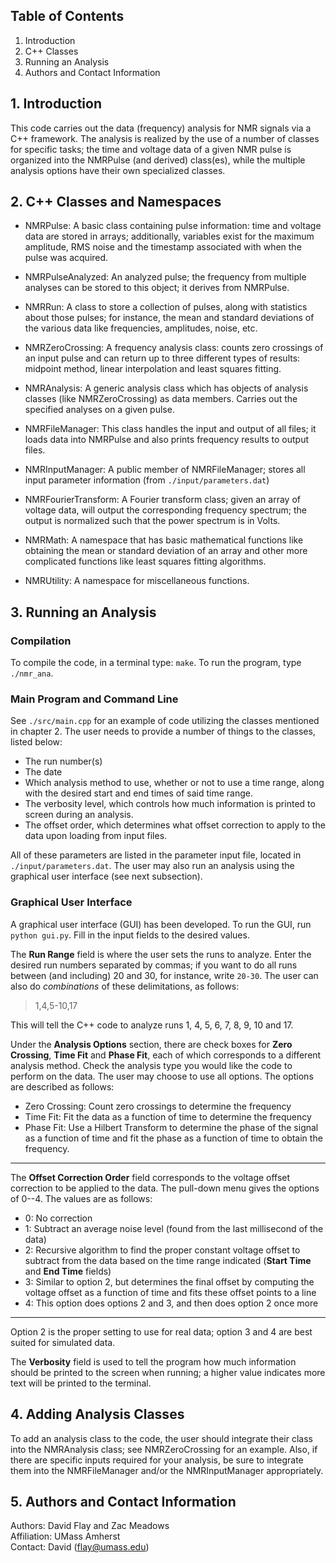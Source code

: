 ## Table of Contents 

   1. Introduction 
   2. C++ Classes 
   3. Running an Analysis 
   4. Authors and Contact Information  

## 1. Introduction

   This code carries out the data (frequency) analysis for NMR signals via a C++ framework. 
   The analysis is realized by the use of a number of classes for specific tasks; the time 
   and voltage data of a given NMR pulse is organized into the NMRPulse (and derived) class(es), 
   while the multiple analysis options have their own specialized classes. 

## 2. C++ Classes and Namespaces 

   - NMRPulse:            A basic class containing pulse information: time and voltage data are stored 
                          in arrays; additionally, variables exist for the maximum amplitude, RMS noise and 
                          the timestamp associated with when the pulse was acquired.  

   - NMRPulseAnalyzed:    An analyzed pulse; the frequency from multiple analyses can be stored to this object; it 
                          derives from NMRPulse.  

   - NMRRun:              A class to store a collection of pulses, along with statistics about those pulses;
                          for instance, the mean and standard deviations of the various data like frequencies, 
                          amplitudes, noise, etc. 

   - NMRZeroCrossing:     A frequency analysis class: counts zero crossings of an input pulse and can return 
                          up to three different types of results: midpoint method, linear interpolation and least squares fitting.  

   - NMRAnalysis:         A generic analysis class which has objects of analysis classes (like NMRZeroCrossing) as data members.
                          Carries out the specified analyses on a given pulse.     

   - NMRFileManager:      This class handles the input and output of all files; it loads data into NMRPulse and also prints 
                          frequency results to output files.

   - NMRInputManager:     A public member of NMRFileManager; stores all input parameter information (from `./input/parameters.dat`) 
 
   - NMRFourierTransform: A Fourier transform class; given an array of voltage data, will output the corresponding frequency
                          spectrum; the output is normalized such that the power spectrum is in Volts.  

   - NMRMath:             A namespace that has basic mathematical functions like obtaining the mean or standard deviation 
                          of an array and other more complicated functions like least squares fitting algorithms. 

   - NMRUtility:          A namespace for miscellaneous functions. 

## 3. Running an Analysis  

### Compilation 

   To compile the code, in a terminal type: `make`.  To run the program, type `./nmr_ana`.

### Main Program and Command Line  

   See `./src/main.cpp` for an example of code utilizing the classes mentioned in chapter 2. The user needs to provide a 
   number of things to the classes, listed below:

   - The run number(s) 
   - The date  
   - Which analysis method to use, whether or not to use a time range, along with the desired start and end times of 
     said time range. 
   - The verbosity level, which controls how much information is printed to screen during an analysis. 
   - The offset order, which determines what offset correction to apply to the data upon loading from input files. 

   All of these parameters are listed in the parameter input file, located in `./input/parameters.dat`. 
   The user may also run an analysis using the graphical user interface (see next subsection).  

### Graphical User Interface

   A graphical user interface (GUI) has been developed.  To run the GUI, run `python gui.py`.  Fill in the input fields
   to the desired values.  

   The **Run Range** field is where the user sets the runs to analyze.  Enter the desired run numbers separated by 
   commas; if you want to do all runs between (and including) 20 and 30, for instance, write `20-30`.  The user can
   also do *combinations* of these delimitations, as follows: 

   > 1,4,5-10,17

   This will tell the C++ code to analyze runs 1, 4, 5, 6, 7, 8, 9, 10 and 17.    

   Under the **Analysis Options** section, there are check boxes for **Zero Crossing**, **Time Fit** and 
   **Phase Fit**, each of which corresponds to a different analysis method.  Check the analysis type you 
   would like the code to perform on the data.  The user may choose to use all options.  The options are
   described as follows:

   - Zero Crossing: Count zero crossings to determine the frequency
   - Time Fit: Fit the data as a function of time to determine the frequency
   - Phase Fit: Use a Hilbert Transform to determine the phase of the signal as a function of time 
     and fit the phase as a function of time to obtain the frequency.  

   --- 

   The **Offset Correction Order** field corresponds to the voltage offset correction to be applied to the 
   data.  The pull-down menu gives the options of 0--4.  The values are as follows:

   - 0: No correction
   - 1: Subtract an average noise level (found from the last millisecond of the data) 
   - 2: Recursive algorithm to find the proper constant voltage offset to subtract from the data based on the time range 
        indicated (**Start Time** and **End Time** fields)
   - 3: Similar to option 2, but determines the final offset by computing the voltage offset as a function of time
        and fits these offset points to a line 
   - 4: This option does options 2 and 3, and then does option 2 once more

   ---
 
   Option 2 is the proper setting to use for real data; option 3 and 4 are best suited for simulated data.  

   The **Verbosity** field is used to tell the program how much information should be printed to the screen
   when running; a higher value indicates more text will be printed to the terminal.  

## 4. Adding Analysis Classes 

   To add an analysis class to the code, the user should integrate their class into the NMRAnalysis class;
   see NMRZeroCrossing for an example.  Also, if there are specific inputs required for your analysis, 
   be sure to integrate them into the NMRFileManager and/or the NMRInputManager appropriately.   

## 5. Authors and Contact Information 

   Authors:     David Flay and Zac Meadows  
   Affiliation: UMass Amherst   
   Contact:     David (flay@umass.edu) 

